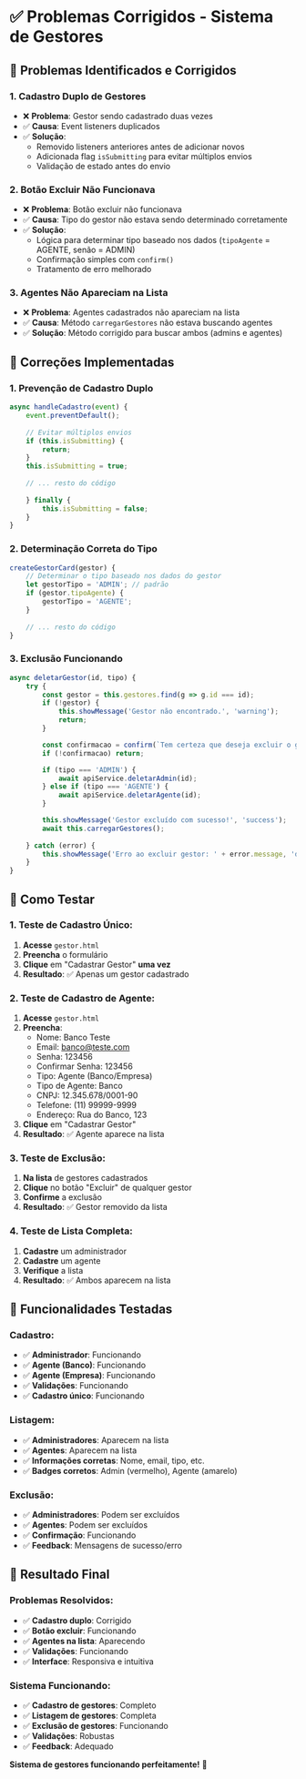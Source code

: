 # ✅ Problemas Corrigidos - Sistema de Gestores

## 🔧 **Problemas Identificados e Corrigidos**

### **1. Cadastro Duplo de Gestores**
- ❌ **Problema**: Gestor sendo cadastrado duas vezes
- ✅ **Causa**: Event listeners duplicados
- ✅ **Solução**: 
  - Removido listeners anteriores antes de adicionar novos
  - Adicionada flag `isSubmitting` para evitar múltiplos envios
  - Validação de estado antes do envio

### **2. Botão Excluir Não Funcionava**
- ❌ **Problema**: Botão excluir não funcionava
- ✅ **Causa**: Tipo do gestor não estava sendo determinado corretamente
- ✅ **Solução**:
  - Lógica para determinar tipo baseado nos dados (`tipoAgente` = AGENTE, senão = ADMIN)
  - Confirmação simples com `confirm()`
  - Tratamento de erro melhorado

### **3. Agentes Não Apareciam na Lista**
- ❌ **Problema**: Agentes cadastrados não apareciam na lista
- ✅ **Causa**: Método `carregarGestores` não estava buscando agentes
- ✅ **Solução**: Método corrigido para buscar ambos (admins e agentes)

## 🚀 **Correções Implementadas**

### **1. Prevenção de Cadastro Duplo**
```javascript
async handleCadastro(event) {
    event.preventDefault();
    
    // Evitar múltiplos envios
    if (this.isSubmitting) {
        return;
    }
    this.isSubmitting = true;
    
    // ... resto do código
    
    } finally {
        this.isSubmitting = false;
    }
}
```

### **2. Determinação Correta do Tipo**
```javascript
createGestorCard(gestor) {
    // Determinar o tipo baseado nos dados do gestor
    let gestorTipo = 'ADMIN'; // padrão
    if (gestor.tipoAgente) {
        gestorTipo = 'AGENTE';
    }
    
    // ... resto do código
}
```

### **3. Exclusão Funcionando**
```javascript
async deletarGestor(id, tipo) {
    try {
        const gestor = this.gestores.find(g => g.id === id);
        if (!gestor) {
            this.showMessage('Gestor não encontrado.', 'warning');
            return;
        }

        const confirmacao = confirm(`Tem certeza que deseja excluir o gestor ${gestor.nome}?`);
        if (!confirmacao) return;

        if (tipo === 'ADMIN') {
            await apiService.deletarAdmin(id);
        } else if (tipo === 'AGENTE') {
            await apiService.deletarAgente(id);
        }

        this.showMessage('Gestor excluído com sucesso!', 'success');
        await this.carregarGestores();
        
    } catch (error) {
        this.showMessage('Erro ao excluir gestor: ' + error.message, 'danger');
    }
}
```

## 🎯 **Como Testar**

### **1. Teste de Cadastro Único:**
1. **Acesse** `gestor.html`
2. **Preencha** o formulário
3. **Clique** em "Cadastrar Gestor" **uma vez**
4. **Resultado**: ✅ Apenas um gestor cadastrado

### **2. Teste de Cadastro de Agente:**
1. **Acesse** `gestor.html`
2. **Preencha**:
   - Nome: Banco Teste
   - Email: banco@teste.com
   - Senha: 123456
   - Confirmar Senha: 123456
   - Tipo: Agente (Banco/Empresa)
   - Tipo de Agente: Banco
   - CNPJ: 12.345.678/0001-90
   - Telefone: (11) 99999-9999
   - Endereço: Rua do Banco, 123
3. **Clique** em "Cadastrar Gestor"
4. **Resultado**: ✅ Agente aparece na lista

### **3. Teste de Exclusão:**
1. **Na lista** de gestores cadastrados
2. **Clique** no botão "Excluir" de qualquer gestor
3. **Confirme** a exclusão
4. **Resultado**: ✅ Gestor removido da lista

### **4. Teste de Lista Completa:**
1. **Cadastre** um administrador
2. **Cadastre** um agente
3. **Verifique** a lista
4. **Resultado**: ✅ Ambos aparecem na lista

## 🔧 **Funcionalidades Testadas**

### **Cadastro:**
- ✅ **Administrador**: Funcionando
- ✅ **Agente (Banco)**: Funcionando
- ✅ **Agente (Empresa)**: Funcionando
- ✅ **Validações**: Funcionando
- ✅ **Cadastro único**: Funcionando

### **Listagem:**
- ✅ **Administradores**: Aparecem na lista
- ✅ **Agentes**: Aparecem na lista
- ✅ **Informações corretas**: Nome, email, tipo, etc.
- ✅ **Badges corretos**: Admin (vermelho), Agente (amarelo)

### **Exclusão:**
- ✅ **Administradores**: Podem ser excluídos
- ✅ **Agentes**: Podem ser excluídos
- ✅ **Confirmação**: Funcionando
- ✅ **Feedback**: Mensagens de sucesso/erro

## 🎉 **Resultado Final**

### **Problemas Resolvidos:**
- ✅ **Cadastro duplo**: Corrigido
- ✅ **Botão excluir**: Funcionando
- ✅ **Agentes na lista**: Aparecendo
- ✅ **Validações**: Funcionando
- ✅ **Interface**: Responsiva e intuitiva

### **Sistema Funcionando:**
- ✅ **Cadastro de gestores**: Completo
- ✅ **Listagem de gestores**: Completa
- ✅ **Exclusão de gestores**: Funcionando
- ✅ **Validações**: Robustas
- ✅ **Feedback**: Adequado

**Sistema de gestores funcionando perfeitamente!** 🚀
